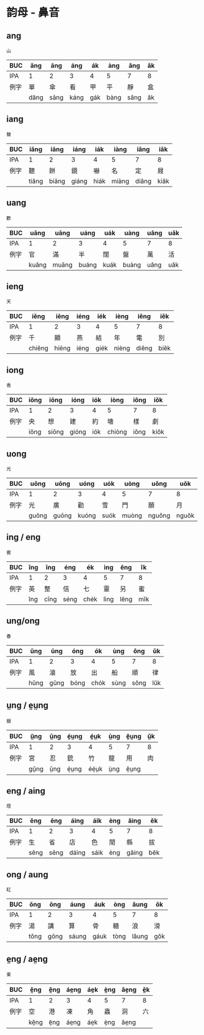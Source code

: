 # 韵母 - 鼻音

## ang
`山`

| BUC | ăng | āng | áng | ák | àng | âng | ăk |
| --- | --- | --- | --- | --- | --- | --- | --- |
| IPA | 1 | 2 | 3 | 4 | 5 | 7 | 8 |
| 例字 | 單 | 傘 | 看 | 甲 | 平 | 靜 | 盒 |
|  | dăng | sāng | káng | gák | bàng | sâng | ăk |

## iang
`聲`

| BUC |iăng | iāng | iáng |  iák | iàng | iâng | iăk | 
| --- | --- | --- | --- | --- | --- | --- | --- |
| IPA | 1 | 2 | 3 | 4 | 5 | 7 | 8 |
| 例字 | 聽 | 餅 | 鏡 | 嚇 | 名 | 定 | 屐 |
|  | tiăng | biāng | giáng | hiák | miàng | diâng | kiăk |

## uang
`歡`

| BUC | uăng | uāng | uáng | uák | uàng | uâng | uăk|
| --- | --- | --- | --- | --- | --- | --- | --- |
| IPA | 1 | 2 | 3 | 4 | 5 | 7 | 8 |
| 例字 | 官 | 滿 | 半 | 闊 | 盤 | 萬 | 活 |
|  | kuăng | muāng | buáng | kuák | buàng | uâng | uăk |

## ieng
`天`

| BUC |iĕng | iēng | iéng | iék | ièng | iêng | iĕk |
| --- | --- | --- | --- | --- | --- | --- | --- |
| IPA | 1 | 2 | 3 | 4 | 5 | 7 | 8 |
| 例字 | 千 | 顯 | 燕 | 結 | 年 | 電 | 別 |
|  | chiĕng | hiēng | iéng | giék | nièng | diêng | biĕk |

## iong
`香`

| BUC |iŏng | iōng | ióng | iók | iòng | iông | iŏk |
| --- | --- | --- | --- | --- | --- | --- | --- |
| IPA | 1 | 2 | 3 | 4 | 5 | 7 | 8 |
| 例字 | 央 | 想 | 建 | 約 | 墻 | 樣 | 劇 |
|  | iŏng | siōng | gióng | iók | chiòng | iông | kiŏk |

## uong
`光`

| BUC |uŏng | uōng | uóng | uók | uòng | uông | uŏk|
| --- | --- | --- | --- | --- | --- | --- | --- |
| IPA | 1 | 2 | 3 | 4 | 5 | 7 | 8 |
| 例字 | 光 | 廣 | 勸 | 雪| 門 | 願 | 月 |
|  |guŏng | guōng | kuóng | suók | muòng | nguông | nguŏk|

## ing / eng
`賓`

| BUC | ĭng | īng | éng | ék | ìng | êng | ĭk |
| --- | --- | --- | --- | --- | --- | --- | --- |
| IPA | 1 | 2 | 3 | 4 | 5 | 7 | 8 |
| 例字 | 英 | 整 | 信 | 七 | 靈 | 另 | 蜜 |
|  | ĭng | cīng | séng | chék | lìng | lêng | mĭk |

## ung/ong
`春`

| BUC | ŭng | ūng | óng  | ók | ùng | ông | ŭk |
| --- | --- | --- | --- | --- | --- | --- | --- |
| IPA | 1 | 2 | 3 | 4 | 5 | 7 | 8 |
| 例字 | 風 | 滾 | 放 | 出 | 船 | 順 | 律 |
|  | hŭng | gūng | bóng  | chók | sùng | sông | lŭk |

## ṳng / e̤ṳng
`銀`

| BUC | ṳ̆ng | ṳ̄ng | é̤ṳng | é̤ṳk | ṳ̀ng | ê̤ṳng | ṳ̆k|
| --- | --- | --- | --- | --- | --- | --- | --- |
| IPA | 1 | 2 | 3 | 4 | 5 | 7 | 8 |
| 例字 | 宮 | 忍 | 銃 | 竹 | 龍 | 用 | 肉 |
| | gṳ̆ng | ṳ̄ng | é̤ṳng | éé̤ṳk | ṳ̀ng | ê̤ṳng

##  eng / aing
`燈`

| BUC | ĕng | ēng | áing | áik | èng | âing | ĕk|
| --- | --- | --- | --- | --- | --- | --- | --- |
| IPA | 1 | 2 | 3 | 4 | 5 | 7 | 8 |
| 例字 | 生 | 省 | 店 | 色 | 閒 | 縣 | 拔 |
|  | sĕng | sēng | dáing | sáik | èng | gâing | bĕk|

## ong / aung
`缸`

| BUC | ŏng | ōng | áung | áuk | òng | âung | ŏk |
| --- | --- | --- | --- | --- | --- | --- | --- |
| IPA | 1 | 2 | 3 | 4 | 5 | 7 | 8 |
| 例字 | 湯 | 講 | 算 | 骨 | 糖 | 浪 | 滑 |
|  | tŏng | gōng | sáung | gáuk | tòng | lâung | gŏk |

## e̤ng / ae̤ng
`東`

| BUC | ĕ̤ng | ē̤ng | áe̤ng | áe̤k | è̤ng | âe̤ng | ĕ̤k |
| --- | --- | --- | --- | --- | --- | --- | --- |
| IPA | 1 | 2 | 3 | 4 | 5 | 7 | 8 |
| 例字 | 空 | 港 | 凍 | 角 | 蟲 | 洞 | 六 |
|  | kĕ̤ng | ē̤ng | áe̤ng | áe̤k | è̤ng | âe̤ng |
